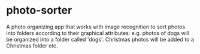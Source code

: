 # photo-sorter
A photo organizing app that works with image recognition to sort photos into folders according to their graphical attributes: e.g. photos of dogs will be organized into a folder called 'dogs'. Christmas photos will be added to a Christmas folder etc.
